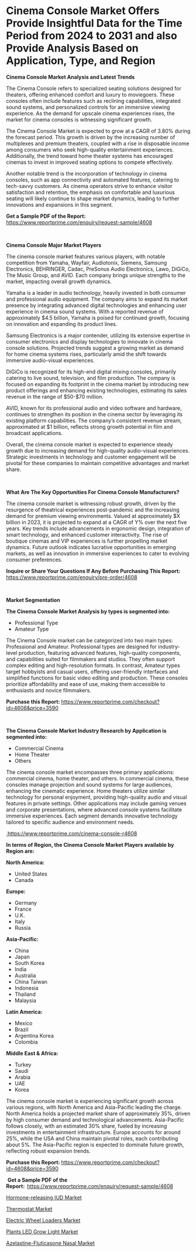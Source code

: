 <p><h1>Cinema Console Market Offers Provide Insightful Data for the Time Period from 2024 to 2031 and also Provide Analysis Based on Application, Type, and Region</h1></p><p><strong>Cinema Console Market Analysis and Latest Trends</strong></p>
<p><p>The Cinema Console refers to specialized seating solutions designed for theaters, offering enhanced comfort and luxury to moviegoers. These consoles often include features such as reclining capabilities, integrated sound systems, and personalized controls for an immersive viewing experience. As the demand for upscale cinema experiences rises, the market for cinema consoles is witnessing significant growth. </p><p>The Cinema Console Market is expected to grow at a CAGR of 3.80% during the forecast period. This growth is driven by the increasing number of multiplexes and premium theaters, coupled with a rise in disposable income among consumers who seek high-quality entertainment experiences. Additionally, the trend toward home theater systems has encouraged cinemas to invest in improved seating options to compete effectively. </p><p>Another notable trend is the incorporation of technology in cinema consoles, such as app connectivity and automated features, catering to tech-savvy customers. As cinema operators strive to enhance visitor satisfaction and retention, the emphasis on comfortable and luxurious seating will likely continue to shape market dynamics, leading to further innovations and expansions in this segment.</p></p>
<p><strong>Get a Sample PDF of the Report:&nbsp;</strong> <a href="https://www.reportprime.com/enquiry/request-sample/4608">https://www.reportprime.com/enquiry/request-sample/4608</a></p>
<p>&nbsp;</p>
<p><strong>Cinema Console Major Market Players</strong></p>
<p><p>The cinema console market features various players, with notable competition from Yamaha, Wayfair, Audiotonix, Siemens, Samsung Electronics, BEHRINGER, Cadac, PreSonus Audio Electronics, Lawo, DiGiCo, The Music Group, and AVID. Each company brings unique strengths to the market, impacting overall growth dynamics.</p><p>Yamaha is a leader in audio technology, heavily invested in both consumer and professional audio equipment. The company aims to expand its market presence by integrating advanced digital technologies and enhancing user experience in cinema sound systems. With a reported revenue of approximately $4.5 billion, Yamaha is poised for continued growth, focusing on innovation and expanding its product lines.</p><p>Samsung Electronics is a major contender, utilizing its extensive expertise in consumer electronics and display technologies to innovate in cinema console solutions. Projected trends suggest a growing market as demand for home cinema systems rises, particularly amid the shift towards immersive audio-visual experiences.</p><p>DiGiCo is recognized for its high-end digital mixing consoles, primarily catering to live sound, television, and film production. The company is focused on expanding its footprint in the cinema market by introducing new product offerings and enhancing existing technologies, estimating its sales revenue in the range of $50-$70 million.</p><p>AVID, known for its professional audio and video software and hardware, continues to strengthen its position in the cinema sector by leveraging its existing platform capabilities. The company’s consistent revenue stream, approximated at $1 billion, reflects strong growth potential in film and broadcast applications.</p><p>Overall, the cinema console market is expected to experience steady growth due to increasing demand for high-quality audio-visual experiences. Strategic investments in technology and customer engagement will be pivotal for these companies to maintain competitive advantages and market share.</p></p>
<p>&nbsp;</p>
<p><strong>What Are The Key Opportunities For Cinema Console Manufacturers?</strong></p>
<p><p>The cinema console market is witnessing robust growth, driven by the resurgence of theatrical experiences post-pandemic and the increasing demand for premium viewing environments. Valued at approximately $X billion in 2023, it is projected to expand at a CAGR of Y% over the next five years. Key trends include advancements in ergonomic design, integration of smart technology, and enhanced customer interactivity. The rise of boutique cinemas and VIP experiences is further propelling market dynamics. Future outlook indicates lucrative opportunities in emerging markets, as well as innovation in immersive experiences to cater to evolving consumer preferences.</p></p>
<p><strong>Inquire or Share Your Questions If Any Before Purchasing This Report:</strong> <a href="https://www.reportprime.com/enquiry/pre-order/4608">https://www.reportprime.com/enquiry/pre-order/4608</a></p>
<p>&nbsp;</p>
<p><strong>Market Segmentation</strong></p>
<p><strong>The Cinema Console Market Analysis by types is segmented into:</strong></p>
<p><ul><li>Professional Type</li><li>Amateur Type</li></ul></p>
<p><p>The Cinema Console market can be categorized into two main types: Professional and Amateur. Professional types are designed for industry-level production, featuring advanced features, high-quality components, and capabilities suited for filmmakers and studios. They often support complex editing and high-resolution formats. In contrast, Amateur types target hobbyists and casual users, offering user-friendly interfaces and simplified functions for basic video editing and production. These consoles prioritize affordability and ease of use, making them accessible to enthusiasts and novice filmmakers.</p></p>
<p><strong>Purchase this Report:&nbsp;</strong><a href="https://www.reportprime.com/checkout?id=4608&price=3590">https://www.reportprime.com/checkout?id=4608&price=3590</a></p>
<p>&nbsp;</p>
<p><strong>The Cinema Console Market Industry Research by Application is segmented into:</strong></p>
<p><ul><li>Commercial Cinema</li><li>Home Theater</li><li>Others</li></ul></p>
<p><p>The cinema console market encompasses three primary applications: commercial cinema, home theater, and others. In commercial cinema, these consoles manage projection and sound systems for large audiences, enhancing the cinematic experience. Home theaters utilize similar technology for personal enjoyment, providing high-quality audio and visual features in private settings. Other applications may include gaming venues and corporate presentations, where advanced console systems facilitate immersive experiences. Each segment demands innovative technology tailored to specific audience and environment needs.</p></p>
<p><a href="https://www.reportprime.com/cinema-console-r4608">&nbsp;https://www.reportprime.com/cinema-console-r4608</a></p>
<p><strong>In terms of Region, the Cinema Console Market Players available by Region are:</strong></p>
<p>
    <p> <strong> North America: </strong>
        <ul>
            <li>United States</li>
            <li>Canada</li>
        </ul>
        </p> 
    <p> <strong> Europe: </strong>
        <ul>
            <li>Germany</li>
            <li>France</li>
            <li>U.K.</li>
            <li>Italy</li>
            <li>Russia</li>
        </ul>
        </p> 
    <p> <strong> Asia-Pacific: </strong>
        <ul>
            <li>China</li>
            <li>Japan</li>
            <li>South Korea</li>
            <li>India</li>
            <li>Australia</li>
            <li>China Taiwan</li>
            <li>Indonesia</li>
            <li>Thailand</li>
            <li>Malaysia</li>
        </ul>
        </p> 
    <p> <strong> Latin America: </strong>
        <ul>
            <li>Mexico</li>
            <li>Brazil</li>
            <li>Argentina Korea</li>
            <li>Colombia</li>
        </ul>
        </p> 
    <p> <strong> Middle East & Africa: </strong>
        <ul>
            <li>Turkey</li>
            <li>Saudi</li>
            <li>Arabia</li>
            <li>UAE</li>
            <li>Korea</li>
        </ul>
    </p>
    </p>
<p><p>The cinema console market is experiencing significant growth across various regions, with North America and Asia-Pacific leading the charge. North America holds a projected market share of approximately 35%, driven by high consumer demand and technological advancements. Asia-Pacific follows closely, with an estimated 30% share, fueled by increasing investments in entertainment infrastructure. Europe accounts for around 25%, while the USA and China maintain pivotal roles, each contributing about 5%. The Asia-Pacific region is expected to dominate future growth, reflecting robust expansion trends.</p></p>
<p><strong>Purchase this Report: </strong><a href="https://www.reportprime.com/checkout?id=4608&price=3590">https://www.reportprime.com/checkout?id=4608&price=3590</a></p>
<p>&nbsp;<strong>Get a Sample PDF of the Report:&nbsp;&nbsp;</strong><a href="https://www.reportprime.com/enquiry/request-sample/4608">https://www.reportprime.com/enquiry/request-sample/4608</a></p>
<p><strong></strong></p>
<p><p><a href="https://issuu.com/reportprime-2/docs/hormone-releasing-iud-market-size-2_65c36617e96f1a">Hormone-releasing IUD Market</a></p><p><a href="https://www.linkedin.com/pulse/strategic-market-insights-global-thermostat-2024-2031-crowd-data-flwvc?trackingId=jWZniir1SpSgxNycVUGCqg%3D%3D">Thermostat Market</a></p><p><a href="https://www.linkedin.com/pulse/electric-wheel-loaders-industry-forecast-market-shifts-strategic-1kryc?trackingId=L2tEd8L9RrudtFiGCQZ%2FJw%3D%3D">Electric Wheel Loaders Market</a></p><p><a href="https://github.com/PeterParrish5/Market-Research-Report-List-6/blob/main/plants-led-grow-light-market.md">Plants LED Grow Light Market</a></p><p><a href="https://issuu.com/reportprime-2/docs/azelastine-fluticasone-nasal-market_ed87fc337d2a0d">Azelastine-Fluticasone Nasal Market</a></p></p>
